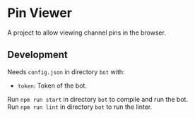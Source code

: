 # Pin Viewer

A project to allow viewing channel pins in the browser.

## Development

Needs `config.json` in directory `bot` with:  
- `token`: Token of the bot.

Run `npm run start` in directory `bot` to compile and run the bot.  
Run `npm run lint` in directory `bot` to run the linter.
